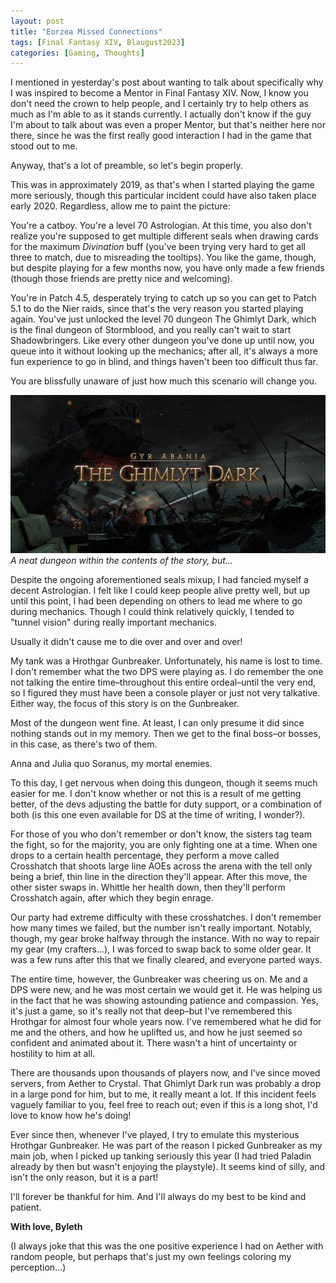 ```yaml
---
layout: post
title: "Eorzea Missed Connections"
tags: [Final Fantasy XIV, Blaugust2023]
categories: [Gaming, Thoughts]
---
```


I mentioned in yesterday's post about wanting to talk about specifically why I was inspired to become a Mentor in Final Fantasy XIV. Now, I know you don't need the crown to help people, and I certainly try to help others as much as I'm able to as it stands currently. I actually don't know if the guy I'm about to talk about was even a proper Mentor, but that's neither here nor there, since he was the first really good interaction I had in the game that stood out to me. 

Anyway, that's a lot of preamble, so let's begin properly. 

This was in approximately 2019, as that's when I started playing the game more seriously, though this particular incident could have also taken place early 2020. Regardless, allow me to paint the picture: 

You're a catboy. You're a level 70 Astrologian. At this time, you also don't realize you're supposed to get multiple different seals when drawing cards for the maximum *Divination* buff (you've been trying very hard to get all three to match, due to misreading the tooltips). You like the game, though, but despite playing for a few months now, you have only made a few friends (though those friends are pretty nice and welcoming). 

You're in Patch 4.5, desperately trying to catch up so you can get to Patch 5.1 to do the Nier raids, since that's the very reason you started playing again. You've just unlocked the level 70 dungeon The Ghimlyt Dark, which is the final dungeon of Stormblood, and you really can't wait to start Shadowbringers. Like every other dungeon you've done up until now, you queue into it without looking up the mechanics; after all, it's always a more fun experience to go in blind, and things haven't been too difficult thus far. 

You are blissfully unaware of just how much this scenario will change you. 

![Ghimlyt Dark Intro](/assets/ghimlyt_dark_intro.jpg)
*A neat dungeon within the contents of the story, but...*

Despite the ongoing aforementioned seals mixup, I had fancied myself a decent Astrologian. I felt like I could keep people alive pretty well, but up until this point, I had been depending on others to lead me where to go during mechanics. Though I could think relatively quickly, I tended to "tunnel vision" during really important mechanics. 

Usually it didn't cause me to die over and over and over! 

My tank was a Hrothgar Gunbreaker. Unfortunately, his name is lost to time. I don't remember what the two DPS were playing as. I do remember the one not talking the entire time–throughout this entire ordeal–until the very end, so I figured they must have been a console player or just not very talkative. Either way, the focus of this story is on the Gunbreaker. 

Most of the dungeon went fine. At least, I can only presume it did since nothing stands out in my memory. Then we get to the final boss–or bosses, in this case, as there's two of them. 

Anna and Julia quo Soranus, my mortal enemies. 

To this day, I get nervous when doing this dungeon, though it seems much easier for me. I don't know whether or not this is a result of me getting better, of the devs adjusting the battle for duty support, or a combination of both (is this one even available for DS at the time of writing, I wonder?). 

For those of you who don't remember or don't know, the sisters tag team the fight, so for the majority, you are only fighting one at a time. When one drops to a certain health percentage, they perform a move called Crosshatch that shoots large line AOEs across the arena with the tell only being a brief, thin line in the direction they'll appear. After this move, the other sister swaps in. Whittle her health down, then they'll perform Crosshatch again, after which they begin enrage. 

Our party had extreme difficulty with these crosshatches. I don't remember how many times we failed, but the number isn't really important. Notably, though, my gear broke halfway through the instance. With no way to repair my gear (my crafters…), I was forced to swap back to some older gear. It was a few runs after this that we finally cleared, and everyone parted ways. 

The entire time, however, the Gunbreaker was cheering us on. Me and a DPS were new, and he was most certain we would get it. He was helping us in the fact that he was showing astounding patience and compassion. Yes, it's just a game, so it's really not that deep–but I've remembered this Hrothgar for almost four whole years now. I've remembered what he did for me and the others, and how he uplifted us, and how he just seemed so confident and animated about it. There wasn't a hint of uncertainty or hostility to him at all. 

There are thousands upon thousands of players now, and I've since moved servers, from Aether to Crystal. That Ghimlyt Dark run was probably a drop in a large pond for him, but to me, it really meant a lot. If this incident feels vaguely familiar to you, feel free to reach out; even if this is a long shot, I'd love to know how he's doing! 

Ever since then, whenever I've played, I try to emulate this mysterious Hrothgar Gunbreaker. He was part of the reason I picked Gunbreaker as my main job, when I picked up tanking seriously this year (I had tried Paladin already by then but wasn't enjoying the playstyle). It seems kind of silly, and isn't the only reason, but it is a part! 

I'll forever be thankful for him. And I'll always do my best to be kind and patient. 

**With love, Byleth**

(I always joke that this was the one positive experience I had on Aether with random people, but perhaps that's just my own feelings coloring my perception…) 


